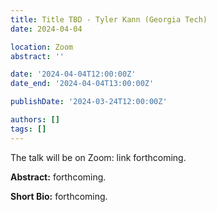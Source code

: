```yaml
---
title: Title TBD - Tyler Kann (Georgia Tech)
date: 2024-04-04

location: Zoom
abstract: ''

date: '2024-04-04T12:00:00Z'
date_end: '2024-04-04T13:00:00Z'

publishDate: '2024-03-24T12:00:00Z'

authors: []
tags: []
---
```


The talk will be on Zoom: link forthcoming.

**Abstract:** forthcoming.

**Short Bio:** forthcoming.